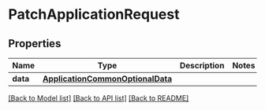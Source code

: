 # PatchApplicationRequest


## Properties
Name | Type | Description | Notes
------------ | ------------- | ------------- | -------------
**data** | [**ApplicationCommonOptionalData**](ApplicationCommonOptionalData.md) |  | 

[[Back to Model list]](../README.md#documentation-for-models) [[Back to API list]](../README.md#documentation-for-api-endpoints) [[Back to README]](../README.md)


